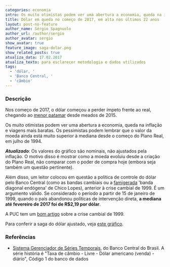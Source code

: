 ```yaml
---
categories: economia
intro: Os muito otimistas podem ver uma abertura a economia, queda na inflação e viagens mais baratas. Os pessimistas podem lembrar que o valor da moeda ainda está muito superior à mediana desde o começo do Plano Real
title: Dólar em queda no começo de 2017, em alta nos últimos 22 anos
layout: post-no-feature
author_name: Sérgio Spagnuolo
author_url: /author/sergio
author_avatar: sergio
show_avatar: true
feature_image: saga-dolar.png
show_related_posts: true
atualiza_data: 17.02.2017
atualiza_texto: para esclarecer metodologia e dados utilizados
tags:
  - 'dólar, '
  - 'Banco Central, '
  - 'câmbio'
---
```


### Descrição

Nos começo de 2017, o dólar começou a perder ímpeto frente ao real, chegando ao [menor patamar](http://www.valor.com.br/financas/4870856/dolar-se-aproxima-de-r-3-com-expectativa-de-fluxo-de-recursos) desde meados de 2015.

Os muito otimistas podem ver uma abertura a economia, queda na inflação e viagens mais baratas. Os pessimistas podem lembrar que o valor da moeda ainda está muito superior à mediana desde o começo do Plano Real, em julho de 1994.

_**Atualizado**_: Os valores do gráfico são nominais, não ajustados pela inflação. O motivo disso é mostrar como a moeda evoluiu desde a criação do Plano Real, não comparar com o poder de compra hoje (embora seja também um questão pertinente).

Além disso, um leitor colocou em questão a política de controle do dólar pelo Banco Central (como as bandas cambiais ou a [famigerada](http://www.econ.puc-rio.br/gfranco/a45.htm) 'banda diagonal endógena' de Chico Lopes), anterior à crise cambial de 1999. É um argumento válido. Se considerado o período a partir de 15 de janeiro de 1999, quando o país abandonou políticas de intervenção direta, **a mediana até fevereiro de 2017 foi de R$2,19 por dólar**.

A PUC tem um [bom artigo](http://revistas.pucsp.br/index.php/aurora/article/viewFile/4174/2824) sobre a crise cambial de 1999.

Para conferir a saga do dólar ajustado, veja [este gráfico](/saga-dolar-parte2-vinganca).

### Referências


- [Sistema Gerenciador de Séries Temporais](https://www3.bcb.gov.br/sgspub/localizarseries/localizarSeries.do?method=prepararTelaLocalizarSeries), do Banco Central do Brasil. A série história é "Taxa de câmbio - Livre - Dólar americano (venda) - diário", Código 1 do banco de dados
